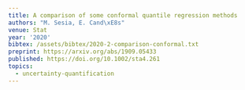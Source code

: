 ```yaml
---
title: A comparison of some conformal quantile regression methods
authors: "M. Sesia, E. Cand\xE8s"
venue: Stat
year: '2020'
bibtex: /assets/bibtex/2020-2-comparison-conformal.txt
preprint: https://arxiv.org/abs/1909.05433
published: https://doi.org/10.1002/sta4.261
topics:
  - uncertainty-quantification
---
```

